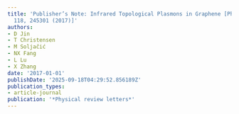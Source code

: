 ```yaml
---
title: 'Publisher’s Note: Infrared Topological Plasmons in Graphene [Phys. Rev. Lett.
  118, 245301 (2017)]'
authors:
- D Jin
- T Christensen
- M Soljačić
- NX Fang
- L Lu
- X Zhang
date: '2017-01-01'
publishDate: '2025-09-18T04:29:52.856189Z'
publication_types:
- article-journal
publication: '*Physical review letters*'
---
```

